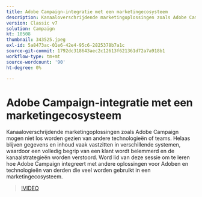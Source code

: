 ```yaml
---
title: Adobe Campaign-integratie met een marketingecosysteem
description: Kanaaloverschrijdende marketingoplossingen zoals Adobe Campaign mogen niet los worden gezien van andere technologieën of teams.
version: Classic v7
solution: Campaign
kt: 10508
thumbnail: 343525.jpeg
exl-id: 5a8473ac-01e6-42e4-95c6-2825378b7a1c
source-git-commit: 1792dc318643aec2c12613f621361d72a7a918b1
workflow-type: tm+mt
source-wordcount: '90'
ht-degree: 0%

---
```


# Adobe Campaign-integratie met een marketingecosysteem

Kanaaloverschrijdende marketingoplossingen zoals Adobe Campaign mogen niet los worden gezien van andere technologieën of teams. Helaas blijven gegevens en inhoud vaak vastzitten in verschillende systemen, waardoor een volledig begrip van een klant wordt belemmerd en de kanaalstrategieën worden verstoord. Word lid van deze sessie om te leren hoe Adobe Campaign integreert met andere oplossingen voor Adoben en technologieën van derden die veel worden gebruikt in een marketingecosysteem.

>[!VIDEO](https://video.tv.adobe.com/v/343525/?quality=12&learn=on)
